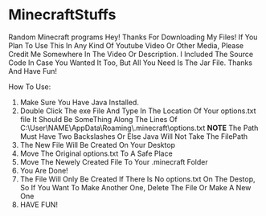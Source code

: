 # MinecraftStuffs
Random Minecraft programs
Hey! Thanks For Downloading My Files! If You Plan To Use This In Any Kind Of Youtube Video Or Other Media, Please Credit Me Somewhere In The Video Or Description. I Included The Source Code In Case You Wanted It Too, But All You Need Is The Jar File. Thanks And Have Fun! 

How To Use:
1. Make Sure You Have Java Installed.
2. Double Click The exe File And Type In The Location Of Your options.txt file
   It Should Be SomeThing Along The Lines Of C:\\User\\NAME\\AppData\\Roaming\\.minecraft\\options.txt
   **NOTE**
   The Path Must Have Two Backslashes Or Else Java Will Not Take The FilePath
3. The New File Will Be Created On Your Desktop 
4. Move The Original options.txt To A Safe Place
5. Move The Newely Created File To Your .minecraft Folder
6. You Are Done!
7. The File Will Only Be Created If There Is No options.txt On The Destop, So If You Want To Make Another One, Delete The File Or Make A New One
8. HAVE FUN!
